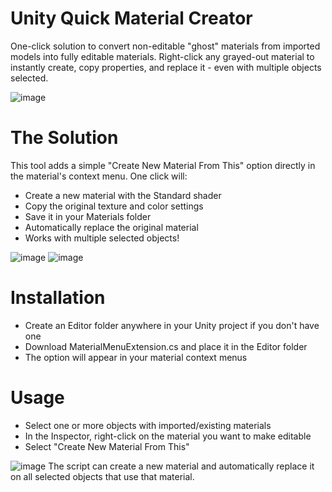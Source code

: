 # Unity Quick Material Creator
One-click solution to convert non-editable "ghost" materials from imported models into fully editable materials. 
Right-click any grayed-out material to instantly create, copy properties, and replace it - even with multiple objects selected.

![image](https://github.com/user-attachments/assets/fd47d565-0c3c-4248-8328-a251d408961e)

# The Solution
This tool adds a simple "Create New Material From This" option directly in the material's context menu. One click will:

- Create a new material with the Standard shader
- Copy the original texture and color settings
- Save it in your Materials folder
- Automatically replace the original material
- Works with multiple selected objects!

![image](https://github.com/user-attachments/assets/97b71270-c9a9-459e-acb6-93c9f406f4ee)
![image](https://github.com/user-attachments/assets/6ce6a151-4435-4bfc-befd-bc7015ee180e)

# Installation
- Create an Editor folder anywhere in your Unity project if you don't have one
- Download MaterialMenuExtension.cs and place it in the Editor folder
- The option will appear in your material context menus

# Usage
- Select one or more objects with imported/existing materials
- In the Inspector, right-click on the material you want to make editable
- Select "Create New Material From This"

![image](https://github.com/user-attachments/assets/350a80b4-0826-4523-9fa7-de36b7f2a195)
The script can create a new material and automatically replace it on all selected objects that use that material.
